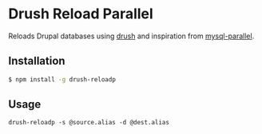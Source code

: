 # Drush Reload Parallel

Reloads Drupal databases using [drush](https://github.com/drush-ops/drush) and
inspiration from [mysql-parallel](https://github.com/deviantintegral/mysql-parallel).

## Installation

```bash
$ npm install -g drush-reloadp
```

## Usage

`drush-reloadp -s @source.alias -d @dest.alias`

